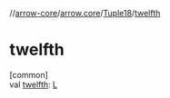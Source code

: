 //[arrow-core](../../../index.md)/[arrow.core](../index.md)/[Tuple18](index.md)/[twelfth](twelfth.md)

# twelfth

[common]\
val [twelfth](twelfth.md): [L](index.md)
